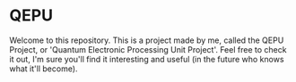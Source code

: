 QEPU
====
Welcome to this repository.
This is a project made by me, called the QEPU Project, or 'Quantum Electronic Processing Unit Project'. Feel free to check it out, I'm sure you'll find it interesting and useful (in the future who knows what it'll become).
